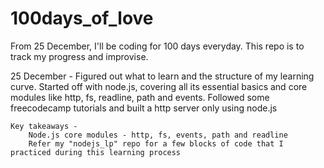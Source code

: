# 100days_of_love

From 25 December, I'll be coding for 100 days everyday. This repo is to track my progress and improvise.

25 December -
    Figured out what to learn and the structure of my learning curve. Started off with node.js, covering all its essential basics and core modules like http, fs, readline, path and events. Followed some freecodecamp tutorials and built a http server only using node.js

    Key takeaways -
        Node.js core modules - http, fs, events, path and readline
        Refer my "nodejs_lp" repo for a few blocks of code that I practiced during this learning process
